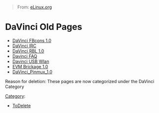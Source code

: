 > From: [eLinux.org](http://eLinux.org/DaVinci_Old_Pages "http://eLinux.org/DaVinci_Old_Pages")


# DaVinci Old Pages



-   [DaVinci FBcons 1.0](http://eLinux.org/DaVinci_FBcons_1.0 "DaVinci FBcons 1.0")
-   [DaVinci IRC](http://eLinux.org/DaVinci_IRC "DaVinci IRC")
-   [DaVinci RBL 1.0](http://eLinux.org/DaVinci_RBL_1.0 "DaVinci RBL 1.0")
-   [Davinci FAQ](http://eLinux.org/Davinci_FAQ "Davinci FAQ")
-   [Davinci USB Wlan](http://eLinux.org/Davinci_USB_Wlan "Davinci USB Wlan")
-   [EVM Brickage 1.0](http://eLinux.org/EVM_Brickage_1.0 "EVM Brickage 1.0")
-   [DaVinci\_Pinmux\_1.0](http://eLinux.org/DaVinci_Pinmux_1.0 "DaVinci Pinmux 1.0")

Reason for deletion: These pages are now categorized under the DaVinci
Category


[Category](http://eLinux.org/Special:Categories "Special:Categories"):

-   [ToDelete](http://eLinux.org/Category:ToDelete "Category:ToDelete")

